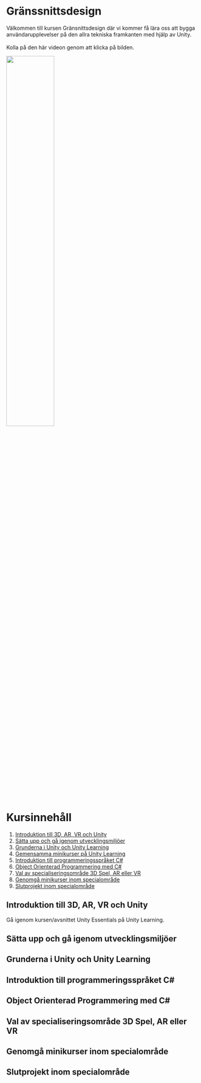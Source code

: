 # Gränssnittsdesign

Välkommen till kursen Gränsnittsdesign där vi kommer få lära oss att bygga användarupplevelser på den allra tekniska framkanten med hjälp av Unity.<br><br>
Kolla på den här videon genom att klicka på bilden.<br>

[<img src="https://img.youtube.com/vi/CPD_nRLDN7g/maxresdefault.jpg" width="50%">](https://www.youtube.com/watch?v=CPD_nRLDN7g)


# Kursinnehåll
1. [Introduktion till 3D, AR, VR och Unity](#unity-introduction)
2. [Sätta upp och gå igenom utvecklingsmiljöer](#development-environments)
3. [Grunderna i Unity och Unity Learning](#unity-basics)
4. [Gemensamma minikurser på Unity Learning](#common-courses)
5. [Introduktion till programmeringsspråket C#](#c-sharp-introduction)
6. [Object Orienterad Programmering med C#](#oop)
7. [Val av specialiseringsområde 3D Spel, AR eller VR](#unity-specialization)
8. [Genomgå minikurser inom specialområde](#specialization-courses)
9. [Slutprojekt inom specialområde](#final-project)


## Introduktion till 3D, AR, VR och Unity <a name="unity-introduction"></a>
Gå igenom kursen/avsnittet Unity Essentials på Unity Learning.
## Sätta upp och gå igenom utvecklingsmiljöer <a name="development-environments"></a>
## Grunderna i Unity och Unity Learning <a name="development-environments"></a>
## Introduktion till programmeringsspråket C# <a name="c-sharp-introduction"></a>
## Object Orienterad Programmering med C# <a name="oop"></a>
## Val av specialiseringsområde 3D Spel, AR eller VR <a name="unity-specialization"></a>
## Genomgå minikurser inom specialområde <a name="specialization-courses"></a>
## Slutprojekt inom specialområde <a name="final-project"></a>
